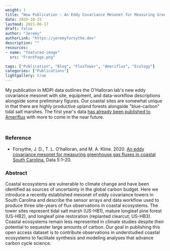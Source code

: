 ```yaml
---
weight: 1
title: "New Publication : An Eddy Covariance Mesonet for Measuring Greenhouse Gas Fluxes in Coastal South Carolina"
date: 2020-10-15
lastmod: 2021-06-17
draft: false
author: "Jeremy"
authorLink: "https://jeremyforsythe.dev"
description: ""
resources:
- name: "featured-image"
  src: "FrontPage.png"

tags: ["Publication", "Blog", "FluxTower", "Ameriflux", "Ecology"]
categories: ["Publications"]
lightgallery: true
---
```


My publication in MDPI data outlines the O'Halloran lab's new eddy covariance mesonet with site, equipment, and data-workflow descriptions alongside some preliminary figures. Our coastal sites are somewhat unique in that there are highly productive upland forests alongside "blue-carbon" tidal salt marshes. The first year's data [has already been published to Ameriflux](https://www.jeremyforsythe.dev/data/) with more to come in the near future.


<!--more-->

<p align="center" style="margin-top:1.25cm;"><i class='fas fa-tree'></i><i class='fas fa-tree'></i><i class='fas fa-tree'></i></p>

### Reference

<ul>
<li> Forsythe, J. D., T. L. O’halloran, and M. A. Kline. 2020. <a href="https://www.mdpi.com/856994" target="_blank"> An eddy covariance mesonet for measuring greenhouse gas fluxes in coastal South Carolina.</a> Data 5:1–20.</li>
</ul> 

### Abstract

Coastal ecosystems are vulnerable to climate change and have been identified as sources of uncertainty in the global carbon budget. Here we introduce a recently established mesonet of eddy covariance towers in South Carolina and describe the sensor arrays and data workflow used to produce three site-years of flux observations in coastal ecosystems. The tower sites represent tidal salt marsh (US-HB1), mature longleaf pine forest (US-HB2), and longleaf pine restoration (replanted clearcut; US-HB3). Coastal ecosystems remain less represented in climate studies despite their potential to sequester large amounts of carbon. Our goal in publishing this open access dataset is to contribute observations in understudied coastal ecosystems to facilitate synthesis and modeling analyses that advance carbon cycle science.

<p align="center" style="margin-top:1.25cm;"><i class='fas fa-tree'></i><i class='fas fa-tree'></i><i class='fas fa-tree'></i></p>
